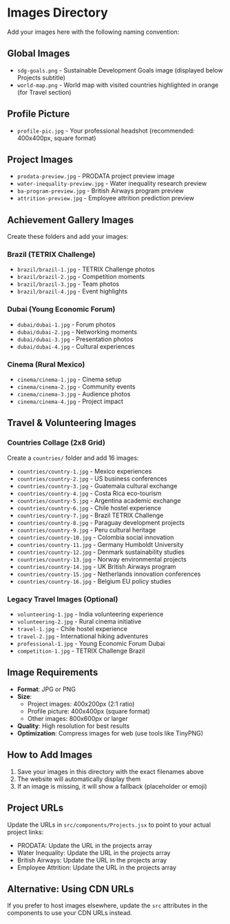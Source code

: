 # Images Directory

Add your images here with the following naming convention:

## Global Images
- `sdg-goals.png` - Sustainable Development Goals image (displayed below Projects subtitle)
- `world-map.png` - World map with visited countries highlighted in orange (for Travel section)

## Profile Picture
- `profile-pic.jpg` - Your professional headshot (recommended: 400x400px, square format)

## Project Images
- `prodata-preview.jpg` - PRODATA project preview image
- `water-inequality-preview.jpg` - Water inequality research preview
- `ba-program-preview.jpg` - British Airways program preview
- `attrition-preview.jpg` - Employee attrition prediction preview

## Achievement Gallery Images
Create these folders and add your images:

### Brazil (TETRIX Challenge)
- `brazil/brazil-1.jpg` - TETRIX Challenge photos
- `brazil/brazil-2.jpg` - Competition moments
- `brazil/brazil-3.jpg` - Team photos
- `brazil/brazil-4.jpg` - Event highlights

### Dubai (Young Economic Forum)
- `dubai/dubai-1.jpg` - Forum photos
- `dubai/dubai-2.jpg` - Networking moments
- `dubai/dubai-3.jpg` - Presentation photos
- `dubai/dubai-4.jpg` - Cultural experiences

### Cinema (Rural Mexico)
- `cinema/cinema-1.jpg` - Cinema setup
- `cinema/cinema-2.jpg` - Community events
- `cinema/cinema-3.jpg` - Audience photos
- `cinema/cinema-4.jpg` - Project impact

## Travel & Volunteering Images

### Countries Collage (2x8 Grid)
Create a `countries/` folder and add 16 images:
- `countries/country-1.jpg` - Mexico experiences
- `countries/country-2.jpg` - US business conferences
- `countries/country-3.jpg` - Guatemala cultural exchange
- `countries/country-4.jpg` - Costa Rica eco-tourism
- `countries/country-5.jpg` - Argentina academic exchange
- `countries/country-6.jpg` - Chile hostel experience
- `countries/country-7.jpg` - Brazil TETRIX Challenge
- `countries/country-8.jpg` - Paraguay development projects
- `countries/country-9.jpg` - Peru cultural heritage
- `countries/country-10.jpg` - Colombia social innovation
- `countries/country-11.jpg` - Germany Humboldt University
- `countries/country-12.jpg` - Denmark sustainability studies
- `countries/country-13.jpg` - Norway environmental projects
- `countries/country-14.jpg` - UK British Airways program
- `countries/country-15.jpg` - Netherlands innovation conferences
- `countries/country-16.jpg` - Belgium EU policy studies

### Legacy Travel Images (Optional)
- `volunteering-1.jpg` - India volunteering experience
- `volunteering-2.jpg` - Rural cinema initiative
- `travel-1.jpg` - Chile hostel experience
- `travel-2.jpg` - International hiking adventures
- `professional-1.jpg` - Young Economic Forum Dubai
- `competition-1.jpg` - TETRIX Challenge Brazil

## Image Requirements
- **Format**: JPG or PNG
- **Size**: 
  - Project images: 400x200px (2:1 ratio)
  - Profile picture: 400x400px (square format)
  - Other images: 800x600px or larger
- **Quality**: High resolution for best results
- **Optimization**: Compress images for web (use tools like TinyPNG)

## How to Add Images
1. Save your images in this directory with the exact filenames above
2. The website will automatically display them
3. If an image is missing, it will show a fallback (placeholder or emoji)

## Project URLs
Update the URLs in `src/components/Projects.jsx` to point to your actual project links:
- PRODATA: Update the URL in the projects array
- Water Inequality: Update the URL in the projects array
- British Airways: Update the URL in the projects array
- Employee Attrition: Update the URL in the projects array

## Alternative: Using CDN URLs
If you prefer to host images elsewhere, update the `src` attributes in the components to use your CDN URLs instead.

